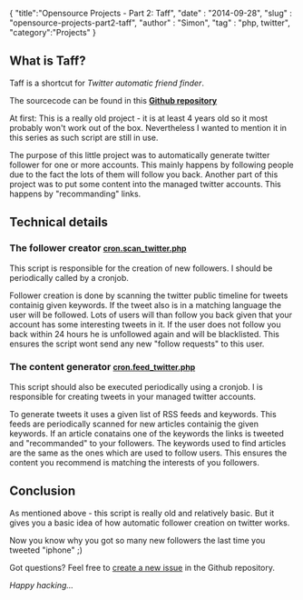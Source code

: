 {
	"title":"Opensource Projects - Part 2: Taff",
	"date" : "2014-09-28",
	"slug" : "opensource-projects-part2-taff",
	"author" : "Simon",
	"tag" : "php, twitter",
	"category":"Projects"
}

## What is Taff?

Taff is a shortcut for _Twitter automatic friend finder_.

The sourcecode can be found in this **[Github repository](https://github.com/nekudo/taff/)**

At first: This is a really old project - it is at least 4 years old so it most probably won't work out of the box. Nevertheless I wanted to mention it in this series as such script are still in use.

The purpose of this little project was to automatically generate twitter follower for one or more accounts. This mainly happens by following people due to the fact the lots of them will follow you back. Another part of this project was to put some content into the managed twitter accounts. This happens by "recommanding" links.

## Technical details

### The follower creator <small>[cron.scan_twitter.php](https://github.com/nekudo/taff/blob/master/crons/cron.scan_twitter.php)</small>

This script is responsible for the creation of new followers. I should be periodically called by a cronjob.

Follower creation is done by scanning the twitter public timeline for tweets containig given keywords. If the tweet also is in a matching language the user will be followed. Lots of users will than follow you back given that your account has some interesting tweets in it. If the user does not follow you back within 24 hours he is unfollowed again and will be blacklisted. This ensures the script wont send any new "follow requests" to this user.

### The content generator <small>[cron.feed_twitter.php](https://github.com/nekudo/taff/blob/master/crons/cron.feed_twitter.php)</small>

This script should also be executed periodically using a cronjob. I is responsible for creating tweets in your managed twitter accounts.

To generate tweets it uses a given list of RSS feeds and keywords. This feeds are periodically scanned for new articles containig the given keywords. If an article conatains one of the keywords the links is tweeted and "recommanded" to your followers. The keywords used to find articles are the same as the ones which are used to follow users. This ensures the content you recommend is matching the interests of you followers.

## Conclusion

As mentioned above - this script is really old and relatively basic. But it gives you a basic idea of how automatic follower creation on twitter works.

Now you know why you got so many new followers the last time you tweeted "iphone" ;)

Got questions? Feel free to [create a new issue](https://github.com/nekudo/taff/issues/new) in the Github repository.

_Happy hacking..._
